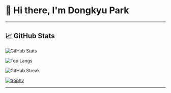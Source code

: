 # 👋 Hi there, I'm Dongkyu Park



---

## 📈 GitHub Stats

![GitHub Stats](https://github-readme-stats.vercel.app/api?username=do-dong-park&show_icons=true&theme=tokyonight&hide_rank=true)

![Top Langs](https://github-readme-stats.vercel.app/api/top-langs/?username=kimz1121&layout=compact&theme=tokyonight)

![GitHub Streak](https://streak-stats.demolab.com/?user=kimz1121&theme=tokyonight)

[![trophy](https://github-profile-trophy.vercel.app/?username=kimz1121&theme=monokai)](https://github.com/ryo-ma/github-profile-trophy)

---


